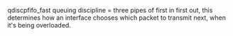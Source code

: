 qdiscpfifo_fast queuing discipline = three pipes of first in first out, this determines how an interface chooses which packet to transmit next, when it's being overloaded.
